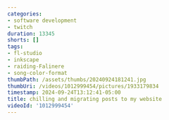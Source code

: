 ```yaml
---
categories:
- software development
- twitch
duration: 13345
shorts: []
tags:
- fl-studio
- inkscape
- raiding-Falinere
- song-color-format
thumbPath: /assets/thumbs/20240924181241.jpg
thumbUri: /videos/1012999454/pictures/1933179834
timestamp: 2024-09-24T13:12:41-05:00
title: chilling and migrating posts to my website
videoId: '1012999454'
---
```

